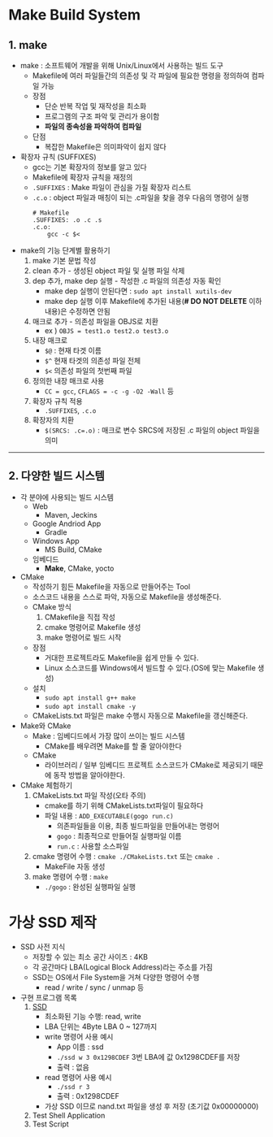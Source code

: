 # Make Build System
## 1. make
* make : 소프트웨어 개발을 위해 Unix/Linux에서 사용하는 빌드 도구
  * Makefile에 여러 파일들간의 의존성 및 각 파일에 필요한 명령을 정의하여 컴파일 가능
  * 장점
    * 단순 반복 작업 및 재작성을 최소화
    * 프로그램의 구조 파악 및 관리가 용이함
    * __파일의 종속성을 파악하여 컴파일__
  * 단점
    * 복잡한 Makefile은 의미파악이 쉽지 않다
* 확장자 규칙 (SUFFIXES)
  * gcc는 기본 확장자의 정보를 알고 있다
  * Makefile에 확장자 규칙을 재정의
  * `.SUFFIXES` : Make 파일이 관심을 가질 확장자 리스트
  * `.c.o` : object 파일과 매칭이 되는 .c파일을 찾을 경우 다음의 명령어 실행  
    ```make
    # Makefile
    .SUFFIXES: .o .c .s
    .c.o:
        gcc -c $<
    ```
* make의 기능 단계별 활용하기
  1. make 기본 문법 작성
  2. clean 추가 - 생성된 object 파일 및 실행 파일 삭제
  3. dep 추가, make dep 실행 - 작성한 .c 파일의 의존성 자동 확인
     * make dep 실행이 안된다면 : `sudo apt install xutils-dev`
     * make dep 실행 이후 Makefile에 추가된 내용(__# DO NOT DELETE__ 이하 내용)은 수정하면 안됨
  4. 매크로 추가 - 의존성 파일을 OBJS로 치환
     * ex ) `OBJS = test1.o test2.o test3.o`
  5. 내장 매크로 
     * `$@` : 현재 타겟 이름
     * `$^` 현재 타겟의 의존성 파일 전체
     * `$<` 의존성 파일의 첫번째 파일
  6. 정의한 내장 매크로 사용
     * `CC = gcc`, `CFLAGS = -c -g -O2 -Wall` 등
  7. 확장자 규칙 적용
     * `.SUFFIXES`, `.c.o` 
  8. 확장자의 치환
     * `$(SRCS: .c=.o)` : 매크로 변수 SRCS에 저장된 .c 파일의 object 파일을 의미
---
## 2. 다양한 빌드 시스템
* 각 분야에 사용되는 빌드 시스템
  * Web
    * Maven, Jeckins
  * Google Andriod App
    * Gradle
  * Windows App
    * MS Build, CMake
  * 임베디드
    * __Make__, CMake, yocto
* CMake
  * 작성하기 힘든 Makefile을 자동으로 만들어주는 Tool
  * 소스코드 내용을 스스로 파악, 자동으로 Makefile을 생성해준다.
  * CMake 방식
    1. CMakefile을 직접 작성
    2. cmake 명령어로 Makefile 생성
    3. make 명령어로 빌드 시작
  * 장점
    * 거대한 프로젝트라도 Makefile을 쉽게 만들 수 있다.
    * Linux 소스코드를 Windows에서 빌드할 수 있다.(OS에 맞는 Makefile 생성)
  * 설치
    * `sudo apt install g++ make`
    * `sudo apt install cmake -y`
  * CMakeLists.txt 파일은 make 수행시 자동으로 Makefile을 갱신해준다.
* Make와 CMake
  * Make : 임베디드에서 가장 많이 쓰이는 빌드 시스템
    * CMake를 배우려면 Make를 할 줄 알아야한다
  * CMake
    * 라이브러리 / 일부 임베디드 프로젝트 소스코드가 CMake로 제공되기 때문에 동작 방법을 알아야한다.
* CMake 체험하기
  1. CMakeLists.txt 파일 작성(오타 주의)
     * cmake를 하기 위해 CMakeLists.txt파일이 필요하다
     * 파일 내용 : `ADD_EXECUTABLE(gogo run.c)`
       * 의존파일들을 이용, 최종 빌드파일을 만들어내는 명령어
       * `gogo` : 최종적으로 만들어질 실행파일 이름
       * `run.c` : 사용할 소스파일
  2. cmake 명령어 수행 : `cmake ./CMakeLists.txt` 또는 `cmake .`
     * MakeFile 자동 생성
  3. make 명령어 수행 : `make`
     * `./gogo` : 완성된 실행파일 실행

# 가상 SSD 제작
* SSD 사전 지식
  * 저장할 수 있는 최소 공간 사이즈 : 4KB
  * 각 공간마다 LBA(Logical Block Address)라는 주소를 가짐
  * SSD는 OS에서 File System을 거쳐 다양한 명령어 수행
    * read / write / sync / unmap 등
* 구현 프로그램 목록
  1. [SSD](https://github.com/dlworms32/TIL/blob/master/Linux/ssd.c)
     * 최소화된 기능 수행: read, write
     * LBA 단위는 4Byte LBA 0 ~ 127까지 
     * write 명령어 사용 예시
       * App 이름 : ssd
       * `./ssd w 3 0x1298CDEF` 3번 LBA에 값 0x1298CDEF를 저장
       * 출력 : 없음
     * read 명령어 사용 예시
       * `./ssd r 3`
       * 출력 : 0x1298CDEF
     * 가상 SSD 이므로 nand.txt 파일을 생성 후 저장 (초기값 0x00000000)
  2. Test Shell Application
  3. Test Script